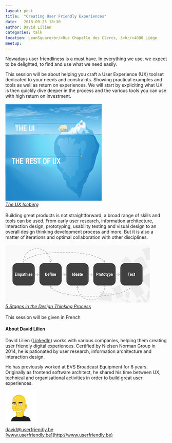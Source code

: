 ```yaml
---
layout: post
title:  "Creating User Friendly Experiences"
date:   2018-09-25 18:30
author: David Lilien
categories: talk
location: LeanSquare<br/>Rue Chapelle des Clercs, 3<br/>4000 Liège
meetup: 
---
```

Nowadays user friendliness is a must have. In everything we use, we expect to be delighted, to find and use what we need easily.

This session will be about helping you craft a User Experience (UX) toolset dedicated to your needs and constraints. Showing practical examples and tools as well as return on experiences. We will start by expliciting what UX is then quickly dive deeper in the process and the various  tools  you can use with high return on investment.
<br/><br/>
![UX Iceberg](/assets/creating-user-friendly-experiences/ux-iceberg.jpg)<br/>
*[The UX Iceberg](https://www.theuxdesigner.co.uk/blog/the-ux-iceberg)*
<br/><br/>
Building great products is not straightforward, a broad range of skills and tools can be used. From early user research, information architecture, interaction design, prototyping, usability testing and visual design to an overall design thinking development process and more. But it is also a matter of iterations and optimal collaboration with other disciplines.
<br/><br/>
![Design Thinking Process](/assets/creating-user-friendly-experiences/design-thinking.jpg)<br/>
*[5 Stages in the Design Thinking Process](https://www.theuxdesigner.co.uk/blog/the-ux-iceberg)*
<br/><br/>
This session will be given in French

#### About David Lilien

David Lilien ([LinkedIn](https://www.linkedin.com/in/davidlilien/)) works with various companies, helping them creating user friendly digital experiences. Certified by Nielsen Norman Group in 2014, he is pationated by user research, information architecture and interaction design.

He has previously worked at EVS Broadcast Equipment for 8 years. Originally as frontend software architect, he shared his time between UX, technical and organisational activities in order to build great user experiences.

![David Lilien](/assets/creating-user-friendly-experiences/avatar.jpg)

[david@userfriendly.be](mailto:david@userfriendly.be) <br/>
[www.userfriendly.be](http://www.userfriendly.be)
